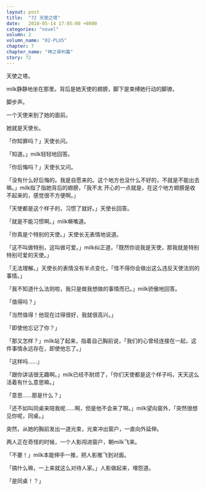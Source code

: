 ```yaml
---
layout: post
title:  "72 天使之塔"
date:   2018-05-14 17:05:00 +0800
categories: "novel"
volumn: 2
volumn_name: "02-PLUS"
chapter: 7
chapter_name: "神之审判篇"
story: 72
---
```

天使之塔。

milk静静地坐在那里。背后是她天使的翅膀，脚下是束缚她行动的脚镣。

脚步声。

一个天使来到了她的面前。

她就是天使长。

「你知罪吗？」天使长问。

「知道。」milk轻轻地回答。

「你后悔吗？」天使长又问。

「没有什么好后悔的。我是自愿来的。这个地方也没什么不好的，不就是不能出去嘛。」milk指了指她背后的翅膀，「我不太
开心的一点就是，在这个地方翅膀是收不起来的，感觉很不方便啊。」

「天使都是这个样子的，习惯了就好。」天使长回答。

「就是不能习惯啊。」milk噘嘴道。

「你真是个特别的天使。」天使长无表情地说道。

「这不叫做特别，这叫做可爱。」milk纠正道，「既然你说我是天使，那我就是特别特别可爱的天使。」

「无法理解。」天使长的表情没有半点变化，「怪不得你会做出这么违反天使法则的事情。」

「我不知道什么法则啦，我只是做我想做的事情而已。」milk骄傲地回答。

「值得吗？」

「当然值得！他现在过得很好，我就很高兴。」

「即使他忘记了你？」

「那又怎样？」milk站了起来，指着自己胸前说，「我们的心曾经连接在一起，这件事情永远存在，即使他忘了。」

「这样吗……」

「跟你讲话很无趣啊。」milk已经不耐烦了，「你们天使都是这个样子吗，天天这么活着有什么意思嘛。」

「意思……那是什么？」

「还不如叫同桌来陪我呢……啊，但是他不会来了啊。」milk望向窗外，「突然很想见你呢，同桌。」

突然，从她的胸前发出一道光束，光束冲出窗户，一直向外延伸。

两人正在奇怪的时候，一个人影闯进窗户，朝milk飞来。

「不要！」milk本能伸手一推，把人影推飞到对面。

「搞什么嘛，一上来就这么对待人家。」人影做起来，埋怨道。

「是同桌！？」